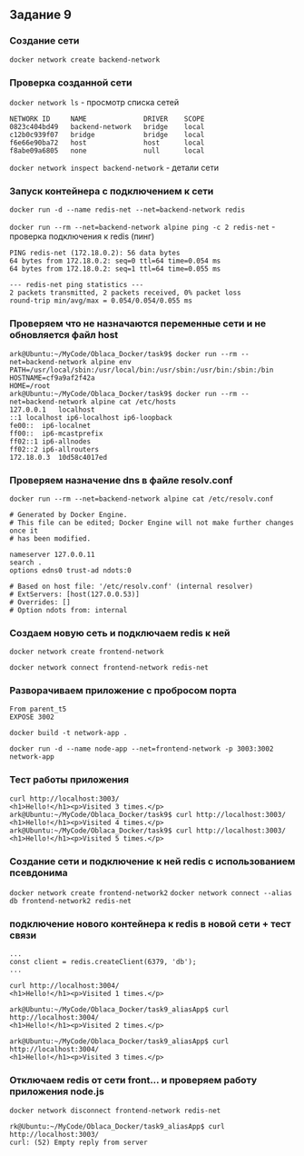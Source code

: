 ## Задание 9

### Создание сети
`docker network create backend-network` 

### Проверка созданной сети
`docker network ls` - просмотр списка сетей
```
NETWORK ID     NAME              DRIVER    SCOPE
0823c404bd49   backend-network   bridge    local
c12b0c939f07   bridge            bridge    local
f6e66e90ba72   host              host      local
f8abe09a6805   none              null      local
```

`docker network inspect backend-network` - детали сети

### Запуск контейнера с подключением к сети
`docker run -d --name redis-net --net=backend-network redis`

`docker run --rm --net=backend-network alpine ping -c 2 redis-net` - проверка подключения к redis (пинг)
```
PING redis-net (172.18.0.2): 56 data bytes
64 bytes from 172.18.0.2: seq=0 ttl=64 time=0.054 ms
64 bytes from 172.18.0.2: seq=1 ttl=64 time=0.055 ms

--- redis-net ping statistics ---
2 packets transmitted, 2 packets received, 0% packet loss
round-trip min/avg/max = 0.054/0.054/0.055 ms
```

### Проверяем что не назначаются переменные сети и не обновляется файл host

```
ark@Ubuntu:~/MyCode/Oblaca_Docker/task9$ docker run --rm --net=backend-network alpine env
PATH=/usr/local/sbin:/usr/local/bin:/usr/sbin:/usr/bin:/sbin:/bin
HOSTNAME=cf9a9af2f42a
HOME=/root
ark@Ubuntu:~/MyCode/Oblaca_Docker/task9$ docker run --rm --net=backend-network alpine cat /etc/hosts
127.0.0.1	localhost
::1	localhost ip6-localhost ip6-loopback
fe00::	ip6-localnet
ff00::	ip6-mcastprefix
ff02::1	ip6-allnodes
ff02::2	ip6-allrouters
172.18.0.3	10d58c4017ed
```

### Проверяем назначение dns в файле resolv.conf
`docker run --rm --net=backend-network alpine cat /etc/resolv.conf`
```
# Generated by Docker Engine.
# This file can be edited; Docker Engine will not make further changes once it
# has been modified.

nameserver 127.0.0.11
search .
options edns0 trust-ad ndots:0

# Based on host file: '/etc/resolv.conf' (internal resolver)
# ExtServers: [host(127.0.0.53)]
# Overrides: []
# Option ndots from: internal
```

### Создаем новую сеть и подключаем redis к ней
`docker network create frontend-network`

`docker network connect frontend-network redis-net`

### Разворачиваем приложение с пробросом порта 
```
From parent_t5
EXPOSE 3002
```
`docker build -t network-app .`

`docker run -d --name node-app --net=frontend-network -p 3003:3002 network-app`

### Тест работы приложения
```
curl http://localhost:3003/
<h1>Hello!</h1><p>Visited 3 times.</p>
ark@Ubuntu:~/MyCode/Oblaca_Docker/task9$ curl http://localhost:3003/
<h1>Hello!</h1><p>Visited 4 times.</p>
ark@Ubuntu:~/MyCode/Oblaca_Docker/task9$ curl http://localhost:3003/
<h1>Hello!</h1><p>Visited 5 times.</p>
```

### Создание сети и подключение к ней redis с использованием псевдонима
`docker network create frontend-network2`
`docker network connect --alias db frontend-network2 redis-net`

### подключение нового контейнера к redis в новой сети + тест связи
```
...
const client = redis.createClient(6379, 'db'); 
...
```

```
curl http://localhost:3004/
<h1>Hello!</h1><p>Visited 1 times.</p>

ark@Ubuntu:~/MyCode/Oblaca_Docker/task9_aliasApp$ curl http://localhost:3004/
<h1>Hello!</h1><p>Visited 2 times.</p>

ark@Ubuntu:~/MyCode/Oblaca_Docker/task9_aliasApp$ curl http://localhost:3004/
<h1>Hello!</h1><p>Visited 3 times.</p>
```

### Отключаем redis от сети front... и проверяем работу приложения node.js
`docker network disconnect frontend-network redis-net`

```
rk@Ubuntu:~/MyCode/Oblaca_Docker/task9_aliasApp$ curl http://localhost:3003/
curl: (52) Empty reply from server
```